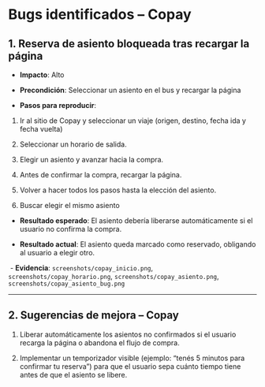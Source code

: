 # Bugs identificados – Copay

## 1. Reserva de asiento bloqueada tras recargar la página

  - **Impacto**: Alto

  - **Precondición**: Seleccionar un asiento en el bus y recargar la página

  - **Pasos para reproducir**:

1. Ir al sitio de Copay y seleccionar un viaje (origen, destino, fecha ida y fecha vuelta)
  
2. Seleccionar un horario de salida.

3. Elegir un asiento y avanzar hacia la compra.

4. Antes de confirmar la compra, recargar la página.
   
5. Volver a hacer todos los pasos hasta la elección del asiento.
    
6. Buscar elegir el mismo asiento

 - **Resultado esperado**: El asiento debería liberarse automáticamente si el usuario no confirma la compra.

 - **Resultado actual**: El asiento queda marcado como reservado, obligando al usuario a elegir otro.

 - **Evidencia**: `screenshots/copay_inicio.png`, `screenshots/copay_horario.png`, `screenshots/copay_asiento.png`, `screenshots/copay_asiento_bug.png`

---

## 2. Sugerencias de mejora – Copay

1. Liberar automáticamente los asientos no confirmados si el usuario recarga la página o abandona el flujo de compra.

2. Implementar un temporizador visible (ejemplo: “tenés 5 minutos para confirmar tu reserva”) para que el usuario sepa cuánto tiempo tiene antes de que el asiento se libere.  




